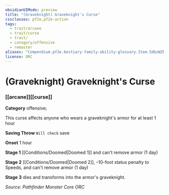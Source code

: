 ```yaml
---
obsidianUIMode: preview
title: "(Graveknight) Graveknight's Curse"
cssclasses: pf2e,pf2e-action
tags:
  - trait/arcane
  - trait/curse
  - trait/
  - category/offensive
  - remaster
aliases: "Compendium.pf2e.bestiary-family-ability-glossary.Item.5dbzWZbiTyPKgwKS"
license: ORC
---
```

# (Graveknight) Graveknight's Curse

### [[arcane]][[curse]]

**Category** offensive; 




This curse affects anyone who wears a graveknight's armor for at least 1 hour

**Saving Throw** `Will check` save

**Onset** 1 hour

**Stage 1** [[Conditions/Doomed|Doomed 1]] and can't remove armor (1 day)

**Stage 2** [[Conditions/Doomed|Doomed 2]], –10-foot status penalty to Speeds, and can't remove armor (1 day)

**Stage 3** dies and transforms into the armor's graveknight.

*Source: Pathfinder Monster Core*
*ORC*